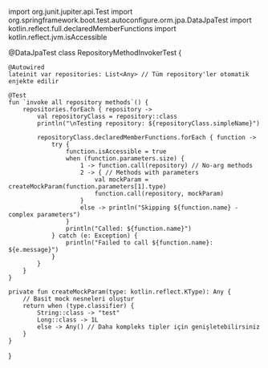 import org.junit.jupiter.api.Test
import org.springframework.boot.test.autoconfigure.orm.jpa.DataJpaTest
import kotlin.reflect.full.declaredMemberFunctions
import kotlin.reflect.jvm.isAccessible

@DataJpaTest
class RepositoryMethodInvokerTest {

    @Autowired
    lateinit var repositories: List<Any> // Tüm repository'ler otomatik enjekte edilir

    @Test
    fun `invoke all repository methods`() {
        repositories.forEach { repository ->
            val repositoryClass = repository::class
            println("\nTesting repository: ${repositoryClass.simpleName}")

            repositoryClass.declaredMemberFunctions.forEach { function ->
                try {
                    function.isAccessible = true
                    when (function.parameters.size) {
                        1 -> function.call(repository) // No-arg methods
                        2 -> { // Methods with parameters
                            val mockParam = createMockParam(function.parameters[1].type)
                            function.call(repository, mockParam)
                        }
                        else -> println("Skipping ${function.name} - complex parameters")
                    }
                    println("Called: ${function.name}")
                } catch (e: Exception) {
                    println("Failed to call ${function.name}: ${e.message}")
                }
            }
        }
    }

    private fun createMockParam(type: kotlin.reflect.KType): Any {
        // Basit mock nesneleri oluştur
        return when (type.classifier) {
            String::class -> "test"
            Long::class -> 1L
            else -> Any() // Daha kompleks tipler için genişletebilirsiniz
        }
    }
}
